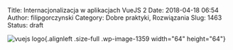 Title: Internacjonalizacja w aplikacjach VueJS 2
Date: 2018-04-18 06:54
Author: filipgorczynski
Category: Dobre praktyki, Rozwiązania
Slug: 1463
Status: draft

![vuejs logo](https://filipgorczynski.files.wordpress.com/2017/11/vuejs_logo-e1519284315108.png){.alignleft .size-full .wp-image-1359 width="64" height="64"}
